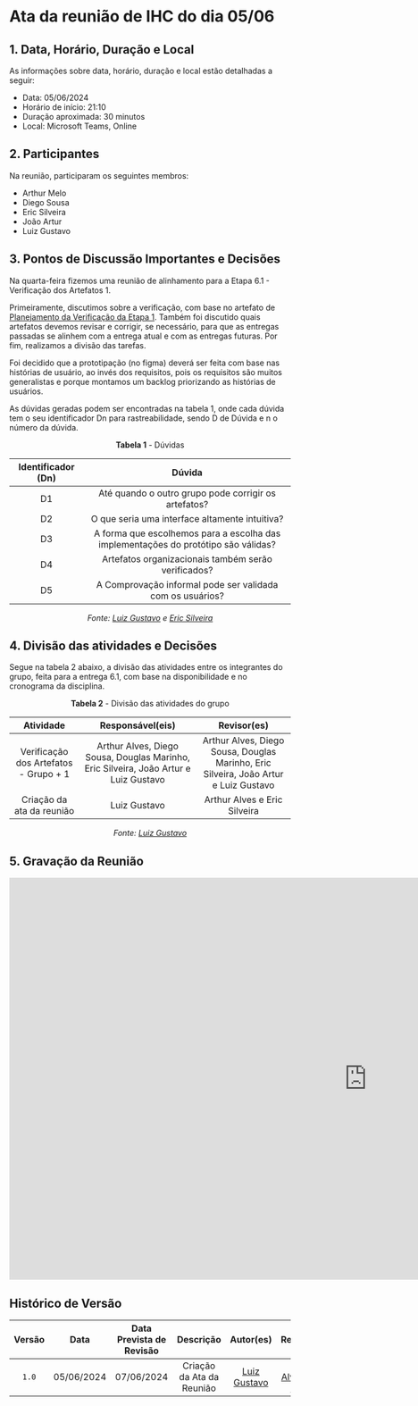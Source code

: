 # Ata da reunião de IHC do dia 05/06

## 1. Data, Horário, Duração e Local
As informações sobre data, horário, duração e local estão detalhadas a seguir:

- Data: 05/06/2024
- Horário de início: 21:10
- Duração aproximada: 30 minutos
- Local: Microsoft Teams, Online

## 2. Participantes
Na reunião, participaram os seguintes membros:

- Arthur Melo
- Diego Sousa
- Eric Silveira
- João Artur
- Luiz Gustavo

## 3. Pontos de Discussão Importantes e Decisões
Na quarta-feira fizemos uma reunião de alinhamento para a Etapa 6.1 - Verificação dos Artefatos 1. 

Primeiramente, discutimos sobre a verificação, com base no artefato de [Planejamento da Verificação da Etapa 1](https://interacao-humano-computador.github.io/2024.1-CD-MOJ/verificacao/etapa1/planejamento/). Também foi discutido quais artefatos devemos revisar e corrigir, se necessário, para que as entregas passadas se alinhem com a entrega atual e com as entregas futuras. Por fim, realizamos a divisão das tarefas.

Foi decidido que a prototipação (no figma) deverá ser feita com base nas histórias de usuário, ao invés dos requisitos, pois os requisitos são muitos generalistas e porque montamos um backlog priorizando as histórias de usuários.

As dúvidas geradas podem ser encontradas na tabela 1, onde cada dúvida tem o seu identificador Dn para rastreabilidade, sendo D de Dúvida e n o número da dúvida.

<center>

**Tabela 1** - Dúvidas

| Identificador (Dn) | Dúvida |
| :------: | :----------: |
| D1 | Até quando o outro grupo pode corrigir os artefatos? | 
| D2 | O que seria uma interface altamente intuitiva? |
| D3 | A forma que escolhemos para a escolha das implementações do protótipo são válidas? |
| D4 | Artefatos organizacionais também serão verificados? |
| D5 | A Comprovação informal pode ser validada com os usuários? |

_Fonte: [Luiz Gustavo](https://github.com/LuizGust4vo) e [Eric Silveira](https://github.com/ericbky)_

</center>

## 4. Divisão das atividades e Decisões
Segue na tabela 2 abaixo, a divisão das atividades entre os integrantes do grupo, feita para a entrega 6.1, com base na disponibilidade e no cronograma da disciplina.

<center>

**Tabela 2** - Divisão das atividades do grupo

| Atividade | Responsável(eis) | Revisor(es) |
| :------: | :------: | :------: |
| Verificação dos Artefatos - Grupo + 1 | Arthur Alves, Diego Sousa, Douglas Marinho, Eric Silveira, João Artur e Luiz Gustavo | Arthur Alves, Diego Sousa, Douglas Marinho, Eric Silveira, João Artur e Luiz Gustavo |
| Criação da ata da reunião | Luiz Gustavo | Arthur Alves e Eric Silveira |

_Fonte: [Luiz Gustavo](https://github.com/LuizGust4vo)_

</center>

## 5. Gravação da Reunião
<iframe width="1280" height="720" src="https://www.youtube.com/embed/ur_c5fvTQuo?si=5E5EzpOiTEp-66bC" title="5ª Reunião - Grupo 01 (CD-MOJ) - IHC" frameborder="0" allow="accelerometer; autoplay; clipboard-write; encrypted-media; gyroscope; picture-in-picture; web-share" referrerpolicy="strict-origin-when-cross-origin" allowfullscreen></iframe>

## <a> Histórico de Versão </a>

| Versão | Data | Data Prevista de Revisão | Descrição | Autor(es) | Revisor(es) |
| :------: | :----------: | :-----------: | :-----------: | :---------: | :---------: |
| `1.0` | 05/06/2024 | 07/06/2024 | Criação da Ata da Reunião | [Luiz Gustavo](https://github.com/LuizGust4vo) | [Arthur Alves](https://github.com/arthrok) e [Eric Silveira](https://github.com/ericbky) |

